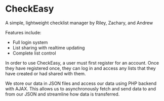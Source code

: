 # CheckEasy
A simple, lightweight checklist manager
by Riley, Zachary, and Andrew

Features include:
- Full login system
- List sharing with realtime updating
- Complete list control

In order to use CheckEasy, a user must first register for an account. Once they have registered once,
they can log in and access any lists that they have created or had shared with them.

We store our data in JSON files and access our data using PHP backend with AJAX. This allows us to asynchronously
fetch and send data to and from our JSON and streamline how data is transferred.